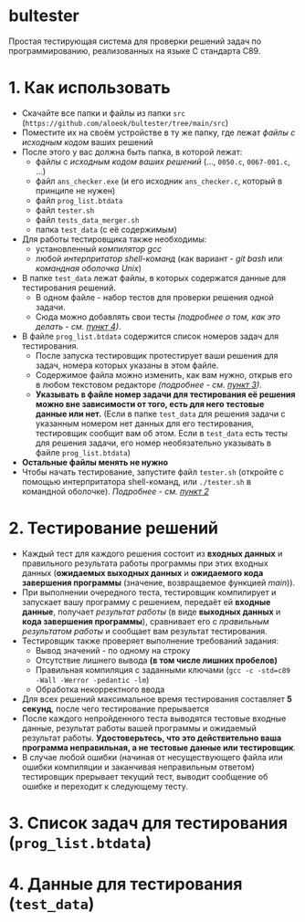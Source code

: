 # bultester
Простая тестирующая система для проверки решений задач по программированию, реализованных на языке C стандарта C89.

# 1. Как использовать
- Скачайте все папки и файлы из папки `src` (`https://github.com/aloeok/bultester/tree/main/src`)
- Поместите их на своём устройстве в ту же папку, где лежат *файлы с исходным кодом* ваших решений
- После этого у вас должна быть папка, в которой лежат:
	- файлы с *исходным кодом ваших решений* (..., `0050.c`, `0067-001.c`, ...)
	- файл `ans_checker.exe` (и его исходник `ans_checker.c`, который в принципе не нужен)
	- файл `prog_list.btdata`
	- файл `tester.sh`
	- файл `tests_data_merger.sh`
	- папка `test_data` (с её содержимым)
- Для работы тестировщика также необходимы:
	- установленный *компилятор gcc*
	- любой *интерпритатор shell-команд* (как вариант - *git bash* или *командная оболочка Unix*)
- В папке `test_data` лежат файлы, в которых содержатся данные для тестирования решений.
    - В одном файле - набор тестов для проверки решения одной задачи.
    - Сюда можно добавлять свои тесты *(подробнее о том, как это делать - см. [пункт 4](https://github.com/aloeok/bultester#3-%D1%81%D0%BF%D0%B8%D1%81%D0%BE%D0%BA-%D0%B7%D0%B0%D0%B4%D0%B0%D1%87-%D0%B4%D0%BB%D1%8F-%D1%82%D0%B5%D1%81%D1%82%D0%B8%D1%80%D0%BE%D0%B2%D0%B0%D0%BD%D0%B8%D1%8F-prog_listbtdata))*.
- В файле `prog_list.btdata` содержится список номеров задач для тестирования.
    - После запуска тестировщик протестирует ваши решения для задач, номера которых указаны в этом файле.
    - Содержимое файла можно изменить, как вам нужно, открыв его в любом текстовом редакторе *(подробнее - см. [пункт 3](https://github.com/aloeok/bultester#3-%D1%81%D0%BF%D0%B8%D1%81%D0%BE%D0%BA-%D0%B7%D0%B0%D0%B4%D0%B0%D1%87-%D0%B4%D0%BB%D1%8F-%D1%82%D0%B5%D1%81%D1%82%D0%B8%D1%80%D0%BE%D0%B2%D0%B0%D0%BD%D0%B8%D1%8F-prog_listbtdata))*.
    - **Указывать в файле номер задачи для тестирования её решения можно вне зависимости от того, есть для него тестовые данные или нет.** (Если в папке `test_data` для решения задачи с указанным номером нет данных для его тестирования, тестировщик сообщит вам об этом. Если в `test_data` есть тесты для решения задачи, его номер необязательно указывать в файле `prog_list.btdata`)
- **Остальные файлы менять не нужно**
- Чтобы начать тестирование, запустите файл `tester.sh` (откройте с помощью интерпритатора shell-команд, или `./tester.sh` в командной оболочке). *Подробнее - см. [пункт 2](https://github.com/aloeok/bultester#3-%D1%81%D0%BF%D0%B8%D1%81%D0%BE%D0%BA-%D0%B7%D0%B0%D0%B4%D0%B0%D1%87-%D0%B4%D0%BB%D1%8F-%D1%82%D0%B5%D1%81%D1%82%D0%B8%D1%80%D0%BE%D0%B2%D0%B0%D0%BD%D0%B8%D1%8F-prog_listbtdata)*

# 2. Тестирование решений
- Каждый тест для каждого решения состоит из **входных данных** и правильного результата работы программы при этих входных данных (**ожидаемых выходных данных** и **ожидаемого кода завершения программы** (значение, возвращаемое функцией *main*)).
- При выполнении очередного теста, тестировщик компилирует и запускает вашу программу с решением, передаёт ей **входные данные**, получает *результат работы* (в виде **выходных данных** и **кода завершения программы**), сравнивает его с *правильным результатом работы* и сообщает вам результат тестирования.
- Тестировщик также проверяет выполнение требований задания:
	- Вывод значений - по одному на строку
	- Отсутствие лишнего вывода **(в том числе лишних пробелов)**
	- Правильная компиляция с заданными ключами (`gcc -c -std=c89 -Wall -Werror -pedantic -lm`)
	- Обработка некорректного ввода
- Для всех решений максимальное время тестирования составляет **5 секунд**, после чего тестирование прерывается
- После каждого непройденного теста выводятся тестовые входные данные, результат работы вашей программы и ожидаемый результат работы. **Удостоверьтесь, что это действительно ваша программа неправильная, а не тестовые данные или тестировщик**.
- В случае любой ошибки (начиная от несуществующего файла или ошибки компиляции и заканчивая неправильным ответом) тестировщик прерывает текущий тест, выводит сообщение об ошибке и переходит к следующему тесту.

# 3. Список задач для тестирования (`prog_list.btdata`)


# 4. Данные для тестирования (`test_data`)
